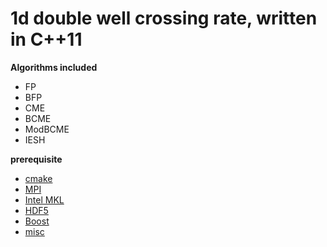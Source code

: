 # 1d double well crossing rate, written in C++11

**Algorithms included**

- FP
- BFP
- CME
- BCME
- ModBCME
- IESH 

**prerequisite**

- [cmake](https://cmake.org/)
- [MPI](https://www.open-mpi.org/)
- [Intel MKL](https://software.intel.com/en-us/mkl)
- [HDF5](https://support.hdfgroup.org/HDF5/)
- [Boost](https://www.boost.org/)
- [misc](https://github.com/Eplistical/misc)
